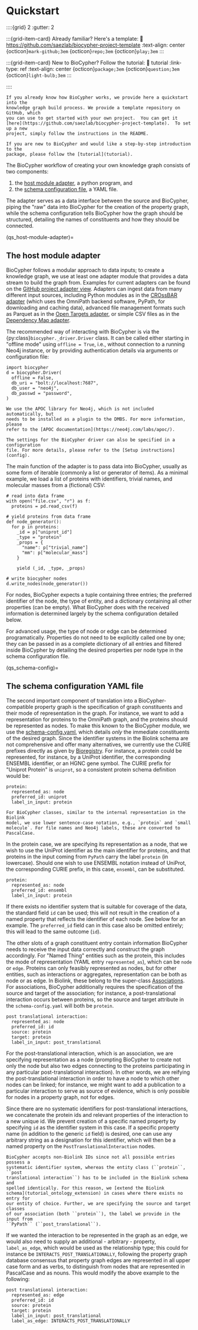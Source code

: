 # Quickstart

::::{grid} 2
:gutter: 2

:::{grid-item-card} Already familiar? Here's a template:
:link: https://github.com/saezlab/biocypher-project-template
:text-align: center
{octicon}`mark-github;3em` {octicon}`repo;3em` {octicon}`play;3em`
:::

:::{grid-item-card} New to BioCypher? Follow the tutorial:
:link: tutorial
:link-type: ref
:text-align: center
{octicon}`package;3em` {octicon}`question;3em` {octicon}`light-bulb;3em`
:::

::::

```{note}
If you already know how BioCypher works, we provide here a quickstart into the
knowledge graph build process. We provide a template repository on GitHub, which
you can use to get started with your own project.  You can get it
[here](https://github.com/saezlab/biocypher-project-template).  To set up a new
project, simply follow the instructions in the README.

If you are new to BioCypher and would like a step-by-step introduction to the
package, please follow the [tutorial](tutorial).
```

The BioCypher workflow of creating your own knowledge graph consists of two
components:

1. the [host module adapter](qs_host-module-adapter), a python
   program, and
2. the [schema configuration file](qs_schema-config), a YAML file.

The adapter serves as a data interface between the source and BioCypher,
piping the "raw" data into BioCypher for the creation of the property
graph, while the schema configuration tells BioCypher how the graph
should be structured, detailing the names of constituents and how they
should be connected.

(qs_host-module-adapter)=
## The host module adapter

BioCypher follows a modular approach to data inputs; to create a knowledge
graph, we use at least one adapter module that provides a data stream to build
the graph from. Examples for current adapters can be found on the [GitHub
project adapter view](https://github.com/orgs/saezlab/projects/5/views/6).
Adapters can ingest data from many different input sources, including Python
modules as in the [CROssBAR
adapter](https://github.com/HUBioDataLab/CROssBAR-BioCypher-Migration) (which
uses the OmniPath backend software, PyPath, for downloading and caching data),
advanced file management formats such as Parquet as in the [Open Targets
adapter](https://github.com/saezlab/OTAR-BioCypher), or simple CSV files as in
the [Dependency Map adapter](https://github.com/saezlab/DepMap-BioCypher).

The recommended way of interacting with BioCypher is via the
{py:class}``biocypher._driver.Driver`` class. It can be called either starting
in "offline mode" using `offline = True`, i.e., without connection to a running
Neo4j instance, or by providing authentication details via arguments or
configuration file:

```{code-block} python
import biocypher
d = biocypher.Driver(
  offline = False,
  db_uri = "bolt://localhost:7687",
  db_user = "neo4j",
  db_passwd = "password",
)
```

```{note}
We use the APOC library for Neo4j, which is not included automatically, but
needs to be installed as a plugin to the DMBS. For more information, please
refer to the [APOC documentation](https://neo4j.com/labs/apoc/).
```

```{hint}
The settings for the BioCypher driver can also be specified in a configuration
file. For more details, please refer to the [Setup instructions](config).
```

The main function of the adapter is to pass data into BioCypher, usually
as some form of iterable (commonly a list or generator of items). As a
minimal example, we load a list of proteins with identifiers, trivial
names, and molecular masses from a (fictional) CSV:

```{code-block} python
# read into data frame
with open("file.csv", "r") as f:
  proteins = pd.read_csv(f)

# yield proteins from data frame
def node_generator():
  for p in proteins:
    _id = p["uniprot_id"]
    _type = "protein"
    _props = {
      "name": p["trivial_name"]
      "mm": p["molecular_mass"]
    }

    yield (_id, _type, _props)

# write biocypher nodes
d.write_nodes(node_generator())
```

For nodes, BioCypher expects a tuple containing three entries; the preferred
identifier of the node, the type of entity, and a dictionary containing all
other properties (can be empty). What BioCypher does with the received
information is determined largely by the schema configuration detailed below.

For advanced usage, the type of node or edge can be determined
programatically. Properties do not need to be explicitly called one by
one; they can be passed in as a complete dictionary of all entries and
filtered inside BioCypher by detailing the desired properties per node
type in the schema configuration file.

(qs_schema-config)=
## The schema configuration YAML file

The second important component of translation into a BioCypher-compatible
property graph is the specification of graph constituents and their mode of
representation in the graph. For instance, we want to add a representation for
proteins to the OmniPath graph, and the proteins should be represented as nodes.
To make this known to the BioCypher module, we use the
[schema-config.yaml](https://github.com/saezlab/BioCypher/blob/main/biocypher/_config/schema_config.yaml),
which details *only* the immediate constituents of the desired graph.  Since the
identifier systems in the Biolink schema are not comprehensive and offer many
alternatives, we currently use the CURIE prefixes directly as given by
[Bioregistry](https://bioregistry.io). For instance, a protein could be
represented, for instance, by a UniProt identifier, the corresponding ENSEMBL
identifier, or an HGNC gene symbol. The CURIE prefix for "Uniprot Protein" is
`uniprot`, so a consistent protein schema definition would be:

```{code-block} yaml
protein:
  represented_as: node
  preferred_id: uniprot
  label_in_input: protein
```

```{note}
For BioCypher classes, similar to the internal representation in the Biolink
model, we use lower sentence-case notation, e.g., `protein` and `small
molecule`. For file names and Neo4j labels, these are converted to PascalCase.
```

In the protein case, we are specifying its representation as a node,
that we wish to use the UniProt identifier as the main identifier for
proteins, and that proteins in the input coming from ``PyPath`` carry
the label ``protein`` (in lowercase). Should one wish to use ENSEMBL
notation instead of UniProt, the corresponding CURIE prefix, in this
case, `ensembl`, can be substituted.

```{code-block} yaml
protein:
  represented_as: node
  preferred_id: ensembl
  label_in_input: protein
```

If there exists no identifier system that is suitable for coverage of
the data, the standard field `id` can be used; this will not result in
the creation of a named property that reflects the identifier of each
node. See below for an example. The `preferred_id` field can in this case also
be omitted entirely; this will lead to the same outcome (`id`).

The other slots of a graph constituent entry contain information
BioCypher needs to receive the input data correctly and construct the
graph accordingly. For "Named Thing" entities such as the protein, this
includes the mode of representation (YAML entry ``represented_as``),
which can be ``node`` or ``edge``. Proteins can only feasibly
represented as nodes, but for other entities, such as interactions or
aggregates, representation can be both as node or as edge. In Biolink,
these belong to the super-class
[Associations](https://biolink.github.io/biolink-model/docs/associations.html).
For associations, BioCypher additionally requires the specification of
the source and target of the association; for instance, a
post-translational interaction occurs between proteins, so the source
and target attribute in the ``schema-config.yaml`` will both be
``protein``.

```{code-block} yaml
post translational interaction:
  represented_as: node
  preferred_id: id
  source: protein
  target: protein
  label_in_input: post_translational
```

For the post-translational interaction, which is an association, we are
specifying representation as a node (prompting BioCypher to create not
only the node but also two edges connecting to the proteins
participating in any particular post-translational interaction). In
other words, we are reifying the post-translational interaction in order
to have a node to which other nodes can be linked; for instance, we
might want to add a publication to a particular interaction to serve as
source of evidence, which is only possible for nodes in a property
graph, not for edges.

Since there are no systematic identifiers for post-translational
interactions, we concatenate the protein ids and relevant properties of
the interaction to a new unique id. We prevent creation of a specific
named property by specifying `id` as the identifier system in this case.
If a specific property name (in addition to the generic `id` field) is
desired, one can use any arbitrary string as a designation for this
identifier, which will then be a named property on the
``PostTranslationalInteraction`` nodes.

```{note}
BioCypher accepts non-Biolink IDs since not all possible entries possess a
systematic identifier system, whereas the entity class (``protein``, ``post
translational interaction``) has to be included in the Biolink schema and
spelled identically. For this reason, we [extend the Biolink
schema](tutorial_ontology_extension) in cases where there exists no entry for
our entity of choice. Further, we are specifying the source and target classes
of our association (both ``protein``), the label we provide in the input from
``PyPath`` (``post_translational``).
```

If we wanted the interaction to be represented in the graph as an edge,
we would also need to supply an additional - arbitrary - property,
`label_as_edge`, which would be used as the relationship type; this
could for instance be `INTERACTS_POST_TRANSLATIONALLY`, following the
property graph database consensus that property graph edges are
represented in all upper case form and as verbs, to distinguish from
nodes that are represented in PascalCase and as nouns. This would modify
the above example to the following:

```{code-block} yaml
post translational interaction:
  represented_as: edge
  preferred_id: id
  source: protein
  target: protein
  label_in_input: post_translational
  label_as_edge: INTERACTS_POST_TRANSLATIONALLY
```
